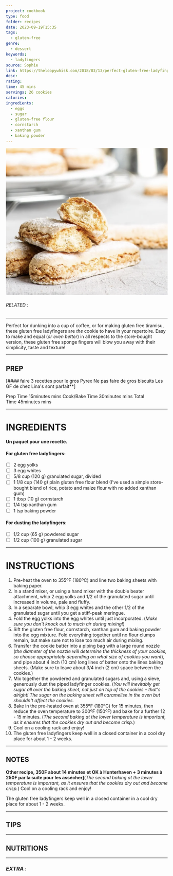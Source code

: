 ```yaml
---
project: cookbook
type: food
folder: recipes
date: 2023-09-19T15:35
tags:
  - gluten-free
genre:
  - dessert
keywords:
  - ladyfingers
source: Sophie
link: https://theloopywhisk.com/2018/03/13/perfect-gluten-free-ladyfingers/
desc: 
rating: 
time: 45 mins
servings: 26 cookies
calories: 
ingredients:
  - eggs
  - sugar
  - gluten-free flour
  - cornstarch
  - xanthan gum
  - baking powder
---
```


![IMAGE](image_197.png)

###### *RELATED* : 
---
Perfect for dunking into a cup of coffee, or for making gluten free tiramisu, these gluten free ladyfingers are _the_ cookie to have in your repertoire. Easy to make and equal (_or even better_) in all respects to the store-bought version, these gluten free sponge fingers will blow you away with their simplicity, taste and texture!

---
## PREP

[#### faire 3 recettes pour le gros Pyrex
Ne pas faire de gros biscuits
Les GF de chez Lina's sont parfait**]


Prep Time 15minutes mins
Cook/Bake Time 30minutes mins
Total Time 45minutes mins

---
# INGREDIENTS

**Un paquet pour une recette.**

#### For gluten free ladyfingers:

- [ ] 2 egg yolks
- [ ] 3 egg whites
- [ ] 5/8 cup (120 g) granulated sugar, divided
- [ ] 1 1/8 cup (140 g) plain gluten free flour blend (I've used a simple store-bought blend of rice, potato and maize flour with no added xanthan gum)
- [ ] 1 tbsp (10 g) cornstarch
- [ ] 1/4 tsp xanthan gum
- [ ] 1 tsp baking powder

#### For dusting the ladyfingers:

 - [ ] 1/2 cup (65 g) powdered sugar
 - [ ] 1/2 cup (100 g) granulated sugar

---
# INSTRUCTIONS

1. Pre-heat the oven to 355ºF (180ºC) and line two baking sheets with baking paper.
2. In a stand mixer, or using a hand mixer with the double beater attachment, whip 2 egg yolks and 1/2 of the granulated sugar until increased in volume, pale and fluffy.
3. In a separate bowl, whip 3 egg whites and the other 1/2 of the granulated sugar until you get a stiff-peak meringue.
4. Fold the egg yolks into the egg whites until just incorporated. (_Make sure you don't knock out to much air during mixing!_)
5. Sift the gluten free flour, cornstarch, xanthan gum and baking powder into the egg mixture. Fold everything together until no flour clumps remain, but make sure not to lose too much air during mixing.
6. Transfer the cookie batter into a piping bag with a large round nozzle (_the diameter of the nozzle will determine the thickness of your cookies, so choose appropriately depending on what size of cookies you want_), and pipe about 4 inch (10 cm) long lines of batter onto the lines baking sheets.
	(Make sure to leave about 3/4 inch (2 cm) space between the cookies.)
7. Mix together the powdered and granulated sugars and, using a sieve, generously dust the piped ladyfinger cookies.
    (_You will inevitably get sugar all over the baking sheet, not just on top of the cookies – that's alright! The sugar on the baking sheet will caramelise in the oven but shouldn't affect the cookies._
8. Bake in the pre-heated oven at 355ºF (180ºC) for 15 minutes, then reduce the oven temperature to 300ºF (150ºF) and bake for a further 12 - 15 minutes.
    (_The second baking at the lower temperature is important, as it ensures that the cookies dry out and become crisp._)
9. Cool on a cooling rack and enjoy!
10. The gluten free ladyfingers keep well in a closed container in a cool dry place for about 1 - 2 weeks.

---
## NOTES

 **Other recipe, 350F about 14 minutes et OK à Hunterhaven + 3 minutes à 250F par la suite pour les assécher]**(_The second baking at the lower temperature is important, as it ensures that the cookies dry out and become crisp._) Cool on a cooling rack and enjoy!

The gluten free ladyfingers keep well in a closed container in a cool dry place for about 1 - 2 weeks.

---
## TIPS



---
## NUTRITIONS



---
### *EXTRA* :



